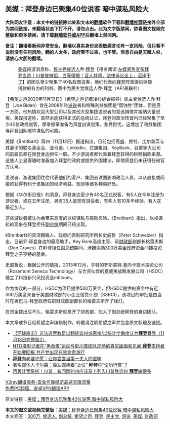  <h2>美媒：拜登身边已聚集40位说客 暗中谋私风险大</h2> <p class="notice"><b>大陆网友注意：本文中的链接除此处和文末的<a href="https://github.com/bannedbook/fanqiang" >翻墙</a>软件下载和<a href="https://github.com/killgcd/justmysocks/blob/master/README.md">翻墙推荐</a>链接外全部为禁网链接，未翻墙状态下打不开，请勿点击。此为文字版禁闻，欲看图文视频完整版和更多禁闻，请下载<a href="https://github.com/bannedbook/fanqiang">翻墙软件或APP</a>后翻墙上禁闻网。</p><p>备注：翻墙看新闻非常安全，翻墙以真实身份发表敏感言论有一定风险，但只看不说则没有任何风险，翻的人太多，政府管不过来，也不管。信息自由是天赋人权，请放心大胆的翻墙。</b></p>  <div class="entry"> <figure><figcaption><a href="https://www.bannedbook.org/bnews/tag/%e7%be%8e%e5%aa%92/" class="st_tag internal_tag" rel="tag" title="标签 美媒 下的日志">美媒</a>报道消息称，<a href="https://www.bannedbook.org/bnews/tag/%e6%b0%91%e4%b8%bb%e5%85%9a/" class="st_tag internal_tag" rel="tag" title="标签 民主党 下的日志">民主党</a><a href="https://www.bannedbook.org/bnews/tag/%E5%80%99%E9%80%89%E4%BA%BA/" class="st_tag internal_tag" rel="tag" title="标签 候选人 下的日志">候选人</a>乔·<span class='wp_keywordlink'><a href="https://www.bannedbook.org/bnews/comments/20201018/1415809.html" title="“硬盘门”再爆：拿中共华信10％股的“大人物”正是拜登" target="_blank">拜登</a></span>【相关阅读:<a href='https://www.bannedbook.org/bnews/bannedvideo/20201108/1427782.html' target='_blank'>左媒紧急宣布拜登当选！川普放辣招，白等傻眼！证人井喷，法律诉讼全上，沼泽干了</a>】的团队至少聚集了40名政商说客，他们代表向<a href="https://www.bannedbook.org/bnews/tag/%e6%8b%9c%e7%99%bb/" class="st_tag internal_tag" rel="tag" title="标签 拜登 下的日志">拜登</a>阵营提供巨额捐款的各方的利益。图中为民主党候选人乔·拜登（AP/美联社）</figcaption></figure> <p>【<span class='wp_keywordlink_affiliate'><a href="https://www.soundofhope.org" title="希望之声" target="_blank">希望之声</a></span>2020年11月13日】（<a href="https://www.bannedbook.org/bnews/tag/%e5%b8%8c%e6%9c%9b%e4%b9%8b%e5%a3%b0/" class="st_tag internal_tag" rel="tag" title="标签 希望之声 下的日志">希望之声</a>记者凌杉综合报导）民主党候选人乔·拜登（Joe Biden）曾在2008年称<a href="https://www.bannedbook.org/bnews/tag/%E6%B8%B8%E8%AF%B4/" class="st_tag internal_tag" rel="tag" title="标签 游说 下的日志">游说</a>者和特殊利益集团是“腐蚀性”团体，但是另一方面，他热情欢迎大型公司以及其他大型集团游说者的竞选捐赠并接纳大量说客。美媒报道称，虽然未能获得正式的总统认证，拜登的政治阵营内已经聚集了至少40位政商说客，摩拳擦掌准备为拜登出谋划策。业界担忧，这增加了利益集团与拜登团队暗中谋私的可能。</p> <p>美媒《Breitbart》周四（11月12日）报道指出，目前包括高盛、推特、比尔盖茨与其妻子的联名基金会、亚马逊、LinkedIn、花旗集团、KeyBank、谷歌等大公司的前雇员都在拜登身边担任一职。不少游说者都代表着拜登获得的巨额捐款来源。这些人士显得随时准备加入拜登的政府或提供外围建议，即使拜登仍未获得任何官方认可。</p> <p>游说者、游说集团往往代表他们的客户、集团去试图影响政治人员，以从直接或间接的获得有利于该集团的经济利益、规则等诸多种类好处。</p>  <p>根据《华尔街日报》的消息，拜登身边至少有40名正式说客，有5人在今年注册为游说者，或在去年注册。另有35人是现有游说者，有些人有10多年经验，有人在最近加入。</p> <p>这些游说者被认为会带来高度的以权谋私与腐败风险。《Breitbart》指出，以权谋私的现象在拜登担任<a href="https://www.bannedbook.org/bnews/tag/%e5%89%af%e6%80%bb%e7%bb%9f/" class="st_tag internal_tag" rel="tag" title="标签 副总统 下的日志">副总统</a>期间已经出现。</p> <p>《Breitbart》的资深撰稿人、政府问责制研究所所长史威哲（Peter Schweizer）指出，目前乔·拜登身边的最高助手，Key Bank高级主管、前<a href="https://www.bannedbook.org/bnews/tag/%E8%B4%A2%E6%94%BF%E9%83%A8/" class="st_tag internal_tag" rel="tag" title="标签 财政部 下的日志">财政部</a>副部长格雷夫斯（Don Graves）在拜登担任副总统期间，涉嫌协助<a href="https://www.bannedbook.org/bnews/tag/300%E4%B8%87/" class="st_tag internal_tag" rel="tag" title="标签 300万 下的日志">300万</a>美金政府资金间接投资拜登之子亨特的基金。</p>  <p>史威哲说，根据公开的情报，2013年12月，亨特的罗斯蒙特.塞内卡技术投资公司（Rosemont Seneca Technology）与合资伙伴的夏威夷战略发展公司（HSDC）建立了科技新兴风投资金mbloom。</p> <p>作为协议的一部分，HSDC为项目提供500万资金，但HSDC提供的资金中有近300万美金来自于美国财政部的小企业信贷计划（SSBCI），该项目的审批是由当时在奥巴马-拜登政府任职财政部副部长的格雷夫斯开了绿灯。</p> <p>在资金拨出后不久，格雷夫斯就离开了财政部，加入了副总统拜登的身边团队。</p>  <p>本文章或节目经希望之声编辑制作，转载请注明希望之声并包含原文标题及链接。</p> <ul class='op-related-articles' title='相关阅读'> <li><a href='https://www.bannedbook.org/bnews/bannedvideo/20201114/1430713.html' target='_blank'>【环球直击】非法选票数足以翻转宾州或密州/以统计学角度认为<b>拜登</b>舞弊（11月13日完整版2）</a></li> <li><a href='https://www.bannedbook.org/bnews/bannedvideo/20201114/1430712.html' target='_blank'>NTD摄影记者在“黑命贵”运动与挺川普团队现场的真实画面和见闻  <b>拜登</b>支持者开始要回报 共产党出现在黑命贵游行</a></li> <li><a href='https://www.bannedbook.org/bnews/ccpdope/20201114/1430711.html' target='_blank'><b>拜登</b>向老婆许愿：让你尝尝当第一夫人的滋味</a></li> <li><a href='https://www.bannedbook.org/bnews/cbnews/20201114/1430710.html' target='_blank'>著名媒体人卡尔森：靠左媒捧着“上位” <b>拜登</b>将“论功行赏”？</a></li> <li><a href='https://www.bannedbook.org/bnews/topimagenews/20201114/1430701.html' target='_blank'>再轰计票系统！川普：有问题的州应该马上列入川普胜选州 <b>拜登</b>输很多</a></li> </ul> <p class="texttj"> <a href="https://www.bannedbook.org/forum23/topic22702.html" target="_blank">V2ray翻墙服务-安全可靠经济高速无限流量</a><br/> <a href="https://github.com/bannedbook/fanqiang/wiki/%E7%A6%81%E9%97%BB%E7%BD%91%E5%AE%89%E5%8D%93%E7%BF%BB%E5%A2%99%E6%96%B0%E9%97%BBAPP" target="_blank">免费PC翻墙、安卓VPN翻墙APP</a></p><p>原文链接：<a class="src_link"  href="https://www.soundofhope.org/post/442612" target="_blank">美媒：拜登身边已聚集40位说客 暗中谋私风险大</a></p><a name='sharetosocial'></a>       <div><b>本文的图文或视频完整版</b>：<a href='https://www.bannedbook.org/bnews/comments/20201114/1430721.html'>美媒：拜登身边已聚集40位说客 暗中谋私风险大</a></div>  </div><!--END ENTRY--> <div class="postfooter"> <div>本文标签：<a href="https://www.bannedbook.org/bnews/tag/300%E4%B8%87/" rel="tag">300万</a>, <a href="https://www.bannedbook.org/bnews/tag/%E5%80%99%E9%80%89%E4%BA%BA/" rel="tag">候选人</a>, <a href="https://www.bannedbook.org/bnews/tag/%e5%89%af%e6%80%bb%e7%bb%9f/" rel="tag">副总统</a>, <a href="https://www.bannedbook.org/bnews/tag/%e5%b8%8c%e6%9c%9b%e4%b9%8b%e5%a3%b0/" rel="tag">希望之声</a>, <a href="https://www.bannedbook.org/bnews/tag/%e6%8b%9c%e7%99%bb/" rel="tag">拜登</a>, <a href="https://www.bannedbook.org/bnews/tag/%e6%b0%91%e4%b8%bb%e5%85%9a/" rel="tag">民主党</a>, <a href="https://www.bannedbook.org/bnews/tag/%E6%B8%B8%E8%AF%B4/" rel="tag">游说</a>, <a href="https://www.bannedbook.org/bnews/tag/%e7%be%8e%e5%aa%92/" rel="tag">美媒</a>, <a href="https://www.bannedbook.org/bnews/tag/%E8%B4%A2%E6%94%BF%E9%83%A8/" rel="tag">财政部</a></div>  </div><!--END POSTFOOTER--> 